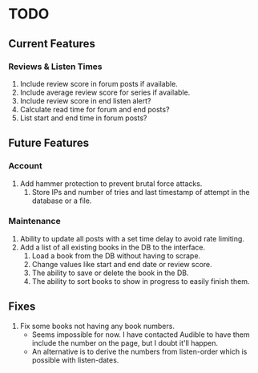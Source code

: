 # TODO
## Current Features
### Reviews & Listen Times
1. Include review score in forum posts if available.
2. Include average review score for series if available.
3. Include review score in end listen alert?
4. Calculate read time for forum and end posts?
5. List start and end time in forum posts?

## Future Features
### Account
1. Add hammer protection to prevent brutal force attacks.
   1. Store IPs and number of tries and last timestamp of attempt in the database or a file.
### Maintenance
1. Ability to update all posts with a set time delay to avoid rate limiting.
2. Add a list of all existing books in the DB to the interface.
   1. Load a book from the DB without having to scrape.
   2. Change values like start and end date or review score.
   3. The ability to save or delete the book in the DB.
   4. The ability to sort books to show in progress to easily finish them. 
## Fixes
1. Fix some books not having any book numbers.
   * Seems impossible for now. I have contacted Audible to have them include the number on the page, but I doubt it'll happen.
   * An alternative is to derive the numbers from listen-order which is possible with listen-dates.